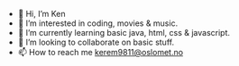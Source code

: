 - 👋 Hi, I’m Ken
- 👀 I’m interested in coding, movies & music.
- 🌱 I’m currently learning basic java, html, css & javascript.
- 💞️ I’m looking to collaborate on basic stuff.
- 📫 How to reach me kerem9811@oslomet.no

<!---
KenRemen/KenRemen is a ✨ special ✨ repository because its `README.md` (this file) appears on your GitHub profile.
You can click the Preview link to take a look at your changes.
--->
